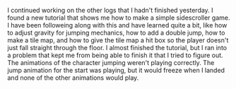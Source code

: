 I continued working on the other logs that I hadn't finished yesterday. I found a new tutorial that shows me how to make a simple sidescroller game. I have been followeing along with this and have learned quite a bit, like how to adjust gravity for jumping mechanics, how to add a double jump, how to make a tile map, and how to give the tile map a hit box so the player doesn't just fall straight through the floor. I almost finished the tutorial, but I ran into a problem that kept me from being able to finish it that I tried to figure out. The animations of the character jumping weren't playing correctly. The jump animation for the start was playing, but it would freeze when I landed and none of the other animations would play.
